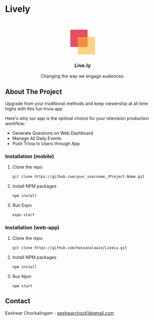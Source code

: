 # Lively

<br />
<p align="center">
  <a href="https://github.com/othneildrew/Best-README-Template">
    <img src="assets/logo.png" alt="Logo" width="80" height="80">
  </a>

  <h3 align="center">Live.ly</h3>

  <p align="center">
    Changing the way we engage audiences.
</p>

## About The Project

Upgrade from your traditional methods and keep viewership at all time highs with this fun trivia app

Here's why our app is the optimal choice for your television production workflow:
* Generate Questions on Web Dashboard
* Manage All Daily Events 
* Push Trivia to Users through App

### Installation (mobile)

1. Clone the repo
   ```sh
   git clone https://github.com/your_username_/Project-Name.git
   ```
3. Install NPM packages
   ```sh
   npm install
   ```
4. Run Expo 
   ```sh
   expo start
   ```
   
   
### Installation (web-app)

1. Clone the repo
   ```sh
   git clone https://github.com/hassanalawie/LiveLy.git
   ```
3. Install NPM packages
   ```sh
   npm install
   ```
4. Run Npm 
   ```JS
   npm start
   ```
   
   
## Contact

Eeshwar Chockalingam - eeshwarchock1@gmail.com
